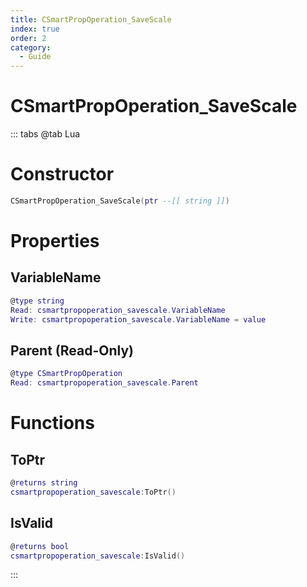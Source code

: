 ```yaml
---
title: CSmartPropOperation_SaveScale
index: true
order: 2
category:
  - Guide
---
```


# CSmartPropOperation_SaveScale

::: tabs
@tab Lua
# Constructor
```lua
CSmartPropOperation_SaveScale(ptr --[[ string ]])
```
# Properties
## VariableName 
```lua
@type string
Read: csmartpropoperation_savescale.VariableName
Write: csmartpropoperation_savescale.VariableName = value
```
## Parent (Read-Only)
```lua
@type CSmartPropOperation
Read: csmartpropoperation_savescale.Parent
```
# Functions
## ToPtr
```lua
@returns string
csmartpropoperation_savescale:ToPtr()
```
## IsValid
```lua
@returns bool
csmartpropoperation_savescale:IsValid()
```

:::
